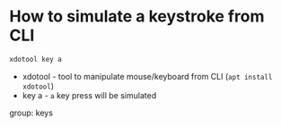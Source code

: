 # How to simulate a keystroke from CLI

```bash
xdotool key a
```

- xdotool - tool to manipulate mouse/keyboard from CLI (```apt install xdotool```)
- key a - ```a``` key press will be simulated

group: keys
